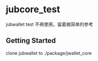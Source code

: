 # jubcore_test

jubwallet test 不再使用，留着做简单的参考

## Getting Started

clone jubwallet to ./package/jwallet_core

